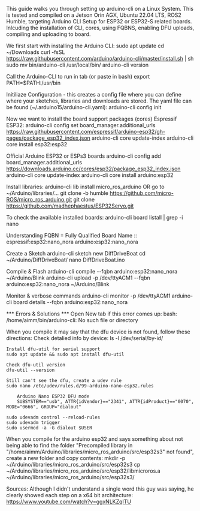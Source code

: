 This guide walks you through setting up arduino-cli on a Linux System. This is tested and compiled on a Jetson Orin AGX, Ubuntu 22.04 LTS, ROS2 Humble, targeting Arduino CLI Setup for ESP32 or ESP32-S related boards. Inlcuding the installation of CLI, cores, using FQBNS, enabling DFU uploads, compiling and uploading to board. 

We first start with installing the Arduino CLI:
	sudo apt update
	cd ~/Downloads
	curl -fsSL https://raw.githubusercontent.com/arduino/arduino-cli/master/install.sh | sh
	sudo mv bin/arduino-cli /usr/local/bin/
	arduino-cli version

Call the Arduino-CLI to run in tab (or paste in bash)
	export PATH=$PATH:/usr/bin

Initiliaze Configuration - this creates a config file where you can define where your sketches, libraries and downloads are stored. The yaml file can be found (~/.arduino15/arduino-cli.yaml):
	arduino-cli config init

Now we want to install the board support packages (cores)
Espressif ESP32:
	arduino-cli config set board_manager.additional_urls https://raw.githubusercontent.com/espressif/arduino-esp32/gh-pages/package_esp32_index.json
	arduino-cli core update-index
	arduino-cli core install esp32:esp32

Official Arduino ESP32 or ESPs3 boards
	arduino-cli config add board_manager.additional_urls https://downloads.arduino.cc/cores/esp32/package_esp32_index.json
	arduino-cli core update-index
	arduino-cli core install arduino:esp32

Install libraries:
	arduino-cli lib install micro_ros_arduino 
	OR go to ~/Arduino/libraries/...
	git clone -b humble https://github.com/micro-ROS/micro_ros_arduino.git
	git clone https://github.com/madhephaestus/ESP32Servo.git

To check the available installed boards:
	arduino-cli board listall | grep -i nano

Understanding FQBN = Fully Qualified Board Name
<vendor>:<platform>:<board>
	espressif:esp32:nano_nora
	arduino:esp32:nano_nora

Create a Sketch
	arduino-cli sketch new DiffDriveBoat
	cd ~/Arduino/DiffDriveBoat/
	nano DiffDriveBoat.ino

Compile & Flash
	arduino-cli compile --fqbn arduino:esp32:nano_nora ~/Arduino/Blink
	arduino-cli upload -p /dev/ttyACM1 --fqbn arduino:esp32:nano_nora ~/Arduino/Blink

Monitor & verbose commands
	arduino-cli monitor -p /dev/ttyACM1
	arduino-cli board details --fqbn arduino:esp32:nano_nora

*** Errors & Solutions ***
Open New tab if this error comes up:
	bash: /home/aimm/bin/arduino-cli: No such file or directory 


When you compile it may say that the dfu device is not found, follow these directions:
	Check detalied info by device:
	ls -l /dev/serial/by-id/  
 	
 	Install dfu-util for serial support 
 	sudo apt update && sudo apt install dfu-util
	
	Check dfu-util version
	dfu-util --version
	
	Still can't see the dfu, create a udev rule
	sudo nano /etc/udev/rules.d/99-arduino-nano-esp32.rules
		
		Arduino Nano ESP32 DFU mode
		SUBSYSTEM=="usb", ATTR{idVendor}=="2341", ATTR{idProduct}=="0070", MODE="0666", GROUP="dialout"

	sudo udevadm control --reload-rules
	sudo udevadm trigger
	sudo usermod -a -G dialout $USER

When you compile for the arduino esp32 and says something about not being able to find the folder "Precompiled library in "/home/aimm/Arduino/libraries/micro_ros_arduino/src/esp32s3" not found", create a new folder and copy contents:
	mkdir -p ~/Arduino/libraries/micro_ros_arduino/src/esp32s3
	cp ~/Arduino/libraries/micro_ros_arduino/src/esp32/libmicroros.a ~/Arduino/libraries/micro_ros_arduino/src/esp32s3/


Sources:
Although I didn't understand a single word this guy was saying, he clearly showed each step on a x64 bit architecture:
https://www.youtube.com/watch?v=ggxNLKZqITU